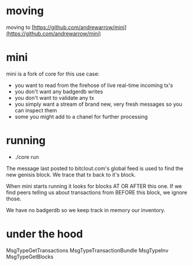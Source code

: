 # moving

moving to [https://github.com/andrewarrow/mini](https://github.com/andrewarrow/mini)

# mini

mini is a fork of core for this use case:

- you want to read from the firehose of live real-time incoming tx's
- you don't want any badgerdb writes
- you don't want to validate any tx
- you simply want a stream of brand new, very fresh messages so you can inspect them
- some you might add to a chanel for further processing

# running 

- ./core run 

The message last posted to bitclout.com's global feed is used to find the new genisis block. We trace that tx back to it's block. 

When mini starts running it looks for blocks AT OR AFTER this one. If we find peers telling us about transactions from BEFORE this block, we ignore those.

We have no badgerdb so we keep track in memory our inventory.

# under the hood

 MsgTypeGetTransactions 
 MsgTypeTransactionBundle 
 MsgTypeInv 
 MsgTypeGetBlocks 
